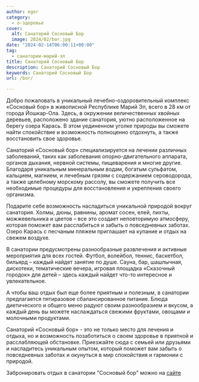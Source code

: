 ```yaml
---
author: egor
category:
  - о-здоровье
cover:
  alt: Санаторий Сосновый Бор
  image: 2024/02/bor.jpg
date: "2024-02-14T06:00:11+00:00"
tag:
  - санатории-марий-эл
title: Санаторий Сосновый Бор
description: Санаторий Сосновый Бор
keywords: Санаторий Сосновый Бор
url: /bor/

---
```

Добро пожаловать в уникальный лечебно-оздоровительный комплекс «Сосновый бор» в живописной Республике Марий Эл, всего в 28 км от города Йошкар-Ола. Здесь, в окружении величественных хвойных деревьев, расположено здание санатория, уютно расположенное на берегу озера Карась. В этом уединенном уголке природы вы сможете найти спокойствие и возможность полноценно отдохнуть, а также восстановить свое здоровье.

Санаторий «Сосновый бор» специализируется на лечении различных заболеваний, таких как заболевания опорно\-двигательного аппарата, органов дыхания, нервной системы, пищеварения и многие другие. Благодаря уникальным минеральным водам, богатым сульфатом, кальцием, магнием, и лечебным грязям с содержанием сероводорода, а также целебному морскому рассолу, вы сможете получить все необходимые процедуры для восстановления и укрепления своего организма.

Подарите себе возможность насладиться уникальной природой вокруг санатория. Холмы, дюны, равнины, аромат сосен, елей, пихты, можжевельника и цветов – все это создает неповторимую атмосферу, которая поможет вам расслабиться и забыть о повседневных заботах. Озеро Карась с песчаным пляжем приглашает на купание и отдых на свежем воздухе.

В санатории предусмотрены разнообразные развлечения и активные мероприятия для всех гостей. Футбол, волейбол, теннис, баскетбол, бильярд – каждый найдет занятие по душе. Сауна, бар, шашлычная, дискотеки, тематические вечера, игровая площадка «Сказочный городок» для детей – здесь каждый найдет что\-то интересное и увлекательное.

А чтобы ваш отдых был еще более приятным и полезным, в санатории предлагается пятиразовое сбалансированное питание. Блюда диетического и общего меню радуют своим разнообразием и вкусом, а каждый день вы можете наслаждаться свежими фруктами, овощами и молочными продуктами.

Санаторий «Сосновый бор» \- это не только место для лечения и отдыха, но и возможность позаботиться о своем здоровье в приятной и расслабляющей обстановке. Приезжайте сюда с семьей или друзьями и насладитесь уникальным опытом, который поможет вам забыть о повседневных заботах и окунуться в мир спокойствия и гармонии с природой.

Забронировать отдых в санатории "Сосновый бор" можно на [сайте](https://sb12.ru/booking/)
